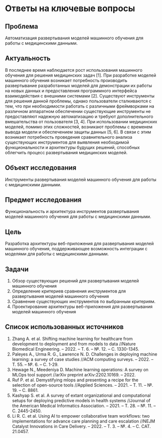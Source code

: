 # Ответы на ключевые вопросы

## Проблема
Автоматизация развертывания моделей машинного обучения для работы с медицинскими данными.

## Актуальность
В последнее время наблюдается рост использования машинного обучения для решения медицинских задач [1]. При разработке моделей машинного обучения возникает потребность производить развертывание разработанных моделей для демонстрации их работы на новых данных и предоставления программного интерфейса взаимодействия с внешними системами [2]. Существуют инструменты для решения данной проблемы, однако пользователи сталкиваются с тем, что при необходимости работать с различными фреймворками на различном аппаратном обеспечении существующие инструменты не предоставляют надежную автоматизацию и требуют дополнительного вмешательства от пользователя [3, 4]. При использовании медицинских моделей, помимо этих сложностей, возникают проблемы с временем вывода модели и обеспечением защиты данных [5, 6].
В связи с этим возникает потребность проведения сравнительного анализа существующих инструментов для выявления необходимой функциональности и архитектуры будущих решений, способных облегчить процесс развертывания медицинских моделей.

## Объект исследования
Инструменты развертывания моделей машинного обучения для работы с медицинскими данными.

## Предмет исследования
Функциональность и архитектура инструментов развертывания моделей машинного обучения для работы с медицинскими данными.

## Цель
Разработка архитектуры веб-приложения для развертывания моделей машинного обучения, поддерживающее возможность интеграции с моделями для работы с медицинскими данными.

## Задачи
1. Обзор существующих решений для развертывания моделей машинного обучения
2. Определение критериев сравнения инструментов для развертывания моделей машинного обучения
3. Сравнение существующих инструментов по выбранным критериям.
4. Проектирование архитектуры веб-приложения для развертывания моделей машинного обучения

## Список использованных источников 
1.  Zhang A. et al. Shifting machine learning for healthcare from development to deployment and from models to data //Nature Biomedical Engineering. – 2022. – Т. 6. – №. 12. – С. 1330-1345.
2. Paleyes A., Urma R. G., Lawrence N. D. Challenges in deploying machine learning: a survey of case studies //ACM computing surveys. – 2022. – Т. 55. – №. 6. – С. 1-29.
3. Hewage N., Meedeniya D. Machine learning operations: A survey on MLOps tool support //arXiv preprint arXiv:2202.10169. – 2022.
4. Ruf P. et al. Demystifying mlops and presenting a recipe for the selection of open-source tools //Applied Sciences. – 2021. – Т. 11. – №. 19. – С. 8861.
5. Kashyap S. et al. A survey of extant organizational and computational setups for deploying predictive models in health systems //Journal of the American Medical Informatics Association. – 2021. – Т. 28. – №. 11. – С. 2445-2450.
6. Li R. C. et al. Using AI to empower collaborative team workflows: two implementations for advance care planning and care escalation //NEJM Catalyst Innovations in Care Delivery. – 2022. – Т. 3. – №. 4. – С. CAT. 21.0457.

